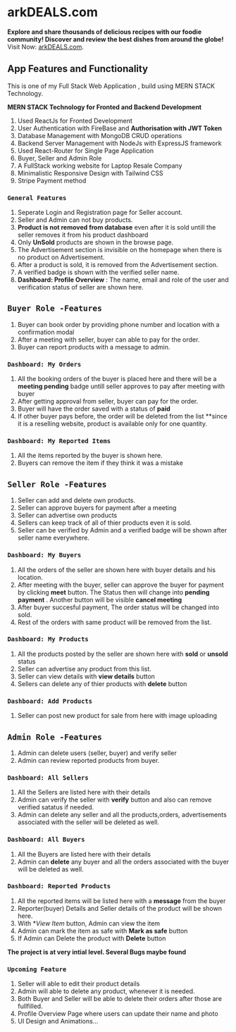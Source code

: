 # arkDEALS.com
****Explore and share thousands of delicious recipes with our foodie community! Discover and review the best dishes from around the globe!****
Visit Now: [arkDEALS.com](https://arkdeals720.web.app).

## App Features and Functionality

This is one of my Full Stack Web Application , build using MERN STACK Technology.

 ****MERN STACK Technology for Fronted and Backend Development****
1. Used ReactJs for Fronted Development
2. User Authentication with FireBase and **Authorisation with JWT Token**
3. Database Management with MongoDB CRUD operations 
4. Backend Server Management with NodeJs with ExpressJS framework
5. Used React-Router for Single Page Application
6. Buyer, Seller and Admin Role
7. A FullStack working website for Laptop Resale Company 
8. Minimalistic Responsive Design with Tailwind CSS 
9. Stripe Payment method

### `General Features`
1. Seperate Login and Registration page for Seller account.
2. Seller and Admin can not buy products.
3. **Product is not removed from database** even after it is sold untill the seller removes it from his product dashboard
4. Only **UnSold** products are shown in the browse page. 
5. The Advertisement section is invisible on the homepage when there is no product on Advertisement. 
6. After a product is sold, it is removed from the Advertisement section.
7. A verified badge is shown with the verified seller name.
8. **Dashboard: Profile Overview** : The name, email and role of the user and verification status of seller are shown here. 

## `Buyer Role -Features`
1. Buyer can book order by providing phone number and location with a confirmation modal
2. After a meeting with seller, buyer can able to pay for the order.
3. Buyer can report products with a message to admin.

### `Dashboard: My Orders`
1. All the booking orders of the buyer is placed here and there will be a **meeting pending** badge untill seller approves to pay after meeting with buyer
2. After getting approval from seller, buyer can pay for the order.
3. Buyer will have the order saved with a status of **paid**
4. If other buyer pays before, the order will be deleted from the list **since it is a reselling website, product is available only for one quantity.

### `Dashboard: My Reported Items`
1. All the items reported by the buyer is shown here.
2. Buyers can remove the item if they think it was a mistake


## `Seller Role -Features`
1. Seller can add and delete own products.
2. Seller can approve buyers for payment after a meeting 
3. Seller can advertise own products
4. Sellers can keep track of all of thier products even it is sold. 
5. Seller can be verified by Admin and a verified badge will be shown after seller name everywhere.

### `Dashboard: My Buyers`
1. All the orders of the seller are shown here with buyer details and his location.
2. After meeting with the buyer, seller can approve the buyer for payment by clicking **meet** button. The Status then will change into **pending payment** . Another button will be visible **cancel meeting**
3. After buyer succesful payment, The order status will be changed into sold. 
4. Rest of the orders with same product will be removed from the list.

### `Dashboard: My Products`
1. All the products posted by the seller are shown here with **sold** or **unsold** status
2. Seller can advertise any product from this list. 
3. Seller can view details with **view details** button 
4. Sellers can delete any of thier products with **delete** button

### `Dashboard: Add Products`
1. Seller can post new product for sale from here with image uploading

## `Admin Role -Features`
1. Admin can delete users (seller, buyer) and verify seller 
2. Admin can review reported products from buyer.

### `Dashboard: All Sellers`
1. All the Sellers are listed here with their details
2. Admin can verify the seller with **verify** button and also can remove verified satatus if needed.
3. Admin can delete any seller and all the products,orders, advertisements associated with the seller will be deleted as well.

### `Dashboard: All Buyers`
1. All the Buyers are listed here with their details
2. Admin can **delete** any buyer and all the orders associated with the buyer will be deleted as well.

### `Dashboard: Reported Products`
1. All the reported items will be listed here with a **message** from the buyer
2. Reporter(buyer) Details and Seller details of the product will be shown here.
3. With **View Item* button, Admin can view the item 
4. Admin can mark the item as safe with **Mark as safe** button 
5. If Admin can Delete the product with **Delete** button




**The project is at very intial level. Several Bugs maybe found**


### `Upcoming Feature`

1. Seller will able to edit their product details
2. Admin will able to delete any product, whenever it is needed.
3. Both Buyer and Seller will be able to delete their orders after those are fullfilled.
4. Profile Overview Page where users can update their name and photo
5. UI Design and Animations...